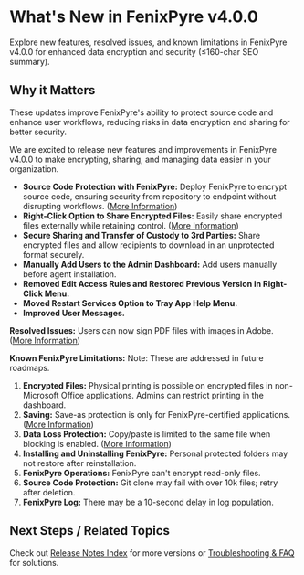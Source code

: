 # What's New in FenixPyre v4.0.0

Explore new features, resolved issues, and known limitations in FenixPyre v4.0.0 for enhanced data encryption and security (≤160-char SEO summary).


## Why it Matters
These updates improve FenixPyre's ability to protect source code and enhance user workflows, reducing risks in data encryption and sharing for better security.

We are excited to release new features and improvements in FenixPyre v4.0.0 to make encrypting, sharing, and managing data easier in your organization.

* **Source Code Protection with FenixPyre:** Deploy FenixPyre to encrypt source code, ensuring security from repository to endpoint without disrupting workflows. ([More Information](/07-features/source-code-protection))
* **Right-Click Option to Share Encrypted Files:** Easily share encrypted files externally while retaining control. ([More Information](/05-user-guide/right-click-share))
* **Secure Sharing and Transfer of Custody to 3rd Parties:** Share encrypted files and allow recipients to download in an unprotected format securely.
* **Manually Add Users to the Admin Dashboard:** Add users manually before agent installation.
* **Removed Edit Access Rules and Restored Previous Version in Right-Click Menu.**
* **Moved Restart Services Option to Tray App Help Menu.**
* **Improved User Messages.**

**Resolved Issues:** Users can now sign PDF files with images in Adobe. ([More Information](/09-troubleshooting-&-faq/pdf-signing))

**Known FenixPyre Limitations:** Note: These are addressed in future roadmaps.

1. **Encrypted Files:** Physical printing is possible on encrypted files in non-Microsoft Office applications. Admins can restrict printing in the dashboard.
2. **Saving:** Save-as protection is only for FenixPyre-certified applications. ([More Information](/07-features/certified-applications))
3. **Data Loss Protection:** Copy/paste is limited to the same file when blocking is enabled. ([More Information](/02-core-concepts/encryption-model))
4. **Installing and Uninstalling FenixPyre:** Personal protected folders may not restore after reinstallation.
5. **FenixPyre Operations:** FenixPyre can't encrypt read-only files.
6. **Source Code Protection:** Git clone may fail with over 10k files; retry after deletion.
7. **FenixPyre Log:** There may be a 10-second delay in log population.

## Next Steps / Related Topics
Check out [Release Notes Index](/10-release-notes/index) for more versions or [Troubleshooting & FAQ](/09-troubleshooting-&-faq) for solutions.